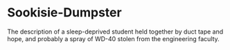 # Sookisie-Dumpster
The description of a sleep-deprived student held together by duct tape and hope, and probably a spray of WD-40 stolen from the engineering faculty.
